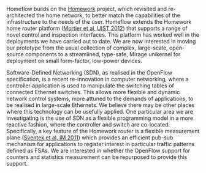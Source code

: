 Homeflow builds on the [Homework](http://homework.github.com/) project, which revisited and re-architected the home network, to
better match the capabilities of the infrastructure to the needs of the user.
Homeflow extends the Homework home router platform ([Mortier et al, UIST 2012](http://homework.github.com/papers/uist12-homework.pdf))  that
supports a range of novel control and inspection interfaces.  This platform
has worked well in the deployments we have carried out to date. We are now
interested in moving our prototype from the usual collection of complex,
large-scale, open-source components to a streamlined, type-safe, Mirage
unikernel for deployment on small form-factor, low-power devices.

Software-Defined Networking (SDN), as realised in the OpenFlow
specification, is a recent re-innovation in computer networking, where a
controller application is used to manipulate the switching tables of
connected Ethernet switches. This allows more flexible and dynamic network
control systems, more attuned to the demands of applications, to be realised
in large-scale Ethernets. We believe there may be other places where this
technology can be usefully applied. One particular area we are investigating
is the use of SDN as a flexible programming model in a more reactive
fashion, where the controller and switch are co-located. Specifically, a key
feature of the Homework router is a flexible measurement plane ([Sventek
et al, IM 2011](http://homework.github.com/papers/im11-homework.pdf)) which provides an efficient pub-sub mechanism for
applications to register interest in particular traffic patterns defined as
FSAs. We are interested in whether the OpenFlow support for counters and
statistics measurement can be repurposed to provide this support.
